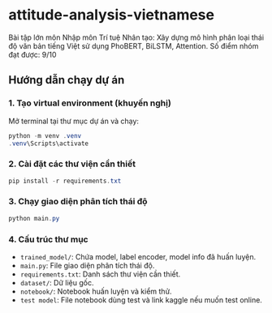 # attitude-analysis-vietnamese
Bài tập lớn môn Nhập môn Trí tuệ Nhân tạo: Xây dựng mô hình phân loại thái độ văn bản tiếng Việt sử dụng PhoBERT, BiLSTM, Attention.
Số điểm nhóm đạt được: 9/10

## Hướng dẫn chạy dự án

### 1. Tạo virtual environment (khuyến nghị)

Mở terminal tại thư mục dự án và chạy:

```powershell
python -m venv .venv
.venv\Scripts\activate
```

### 2. Cài đặt các thư viện cần thiết

```powershell
pip install -r requirements.txt
```

### 3. Chạy giao diện phân tích thái độ

```powershell
python main.py
```

### 4. Cấu trúc thư mục
- `trained_model/`: Chứa model, label encoder, model info đã huấn luyện.
- `main.py`: File giao diện phân tích thái độ.
- `requirements.txt`: Danh sách thư viện cần thiết.
- `dataset/`: Dữ liệu gốc.
- `notebook/`: Notebook huấn luyện và kiểm thử.
- `test model`: File notebook dùng test và link kaggle nếu muốn test online.

